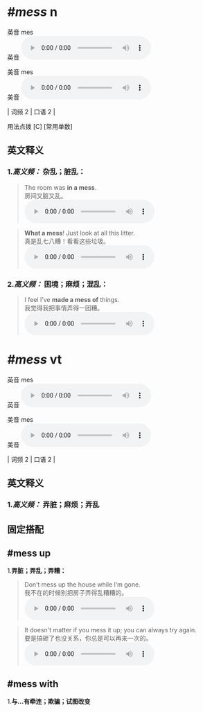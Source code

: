 # ***\#mess*** n
英音 mes  
英音
<audio src="./media/mess-B.aac" controls="controls"></audio>

美音 mes  
美音
<audio src="./media/mess.aac" controls="controls"></audio>



| 词频 2 | 口语 2 |  

用法点拨  [C] [常用单数]

英文释义
---
### 1.*高义频：* **杂乱；脏乱：**  

 > The room was **in a mess**.   
 > 房间又脏又乱。    
<audio src="./media/mess-1.aac" controls="controls"></audio>

 > **What a mess**! Just look at all this litter.   
 > 真是乱七八糟！看看这些垃圾。    
<audio src="./media/mess-2.aac" controls="controls"></audio>

### 2.*高义频：* **困境；麻烦；混乱：**  

 > I feel I’ve **made a mess of** things.   
 > 我觉得我把事情弄得一团糟。    
<audio src="./media/mess-3.aac" controls="controls"></audio>


# ***\#mess*** vt
英音 mes  
英音
<audio src="./media/mess-B.aac" controls="controls"></audio>

美音 mes  
美音
<audio src="./media/mess.aac" controls="controls"></audio>



| 词频 2 | 口语 2 |  

英文释义
---
### 1.*高义频：* **弄脏；麻烦；弄乱**  


固定搭配
---
## \#mess up 
1.**弄脏；弄乱；弄糟：**  

 > Don’t mess up the house while I’m gone.   
 > 我不在的时候别把房子弄得乱糟糟的。    
<audio src="./media/mess-4.aac" controls="controls"></audio>

 > It doesn't matter if you mess it up; you can always try again.  
 > 要是搞砸了也没关系，你总是可以再来一次的。    
<audio src="./media/It doesn't matter if you_AAC.aac" controls="controls"></audio>

## \#mess with
1.**与…有牵连；欺骗；试图改变**  


